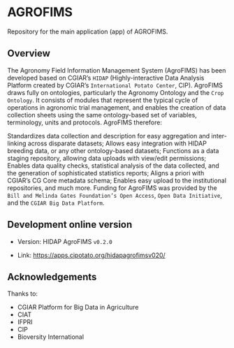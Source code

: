 # AGROFIMS

Repository for the main application (app) of AGROFIMS. 

## Overview

The Agronomy Field Information Management System (AgroFIMS) has been developed based on CGIAR’s `HIDAP` (Highly-interactive Data Analysis Platform created by CGIAR’s `International Potato Center`, CIP). AgroFIMS draws fully on ontologies, particularly the Agronomy Ontology and the `Crop Ontology`. It consists of modules that represent the typical cycle of operations in agronomic trial management, and enables the creation of data collection sheets using the same ontology-based set of variables, terminology, units and protocols. AgroFIMS therefore:

Standardizes data collection and description for easy aggregation and inter-linking across disparate datasets;
Allows easy integration with HIDAP breeding data, or any other ontology-based datasets;
Functions as a data staging repository, allowing data uploads with view/edit permissions;
Enables data quality checks, statistical analysis of the data collected, and the generation of sophisticated statistics reports;
Aligns a priori with CGIAR’s CG Core metadata schema;
Enables easy upload to the institutional repositories, and much more.
Funding for AgroFIMS was provided by the `Bill and Melinda Gates Foundation’s Open Access`, `Open Data Initiative`, and the `CGIAR Big Data Platform`.

## Development online version

- Version: HIDAP AgroFIMS `v0.2.0`

- Link: https://apps.cipotato.org/hidapagrofimsv020/

## 

## Acknowledgements

Thanks to:

- CGIAR Platform for Big Data in Agriculture
- CIAT
- IFPRI
- CIP
- Bioversity International

